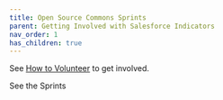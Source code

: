 ```yaml
---
title: Open Source Commons Sprints
parent: Getting Involved with Salesforce Indicators
nav_order: 1
has_children: true
---
```


See [How to Volunteer](../how-to-volunteer) to get involved.

See the Sprints


